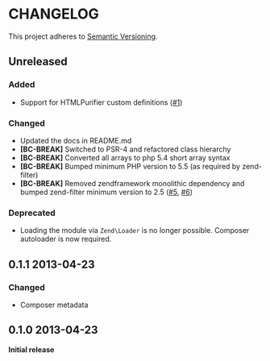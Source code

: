 # CHANGELOG

This project adheres to [Semantic Versioning](http://semver.org/).

## Unreleased

### Added
- Support for HTMLPurifier custom definitions ([#1](https://github.com/juriansluiman/Soflomo-Purifier/pull/1))

### Changed
- Updated the docs in README.md
- **[BC-BREAK]** Switched to PSR-4 and refactored class hierarchy
- **[BC-BREAK]** Converted all arrays to php 5.4 short array syntax
- **[BC-BREAK]** Bumped minimum PHP version to 5.5 (as required by zend-filter)
- **[BC-BREAK]** Removed zendframework monolithic dependency and bumped zend-filter minimum version to 2.5 ([#5](https://github.com/Soflomo/Purifier/pull/5), [#6](https://github.com/Soflomo/Purifier/pull/6))

### Deprecated
- Loading the module via `Zend\Loader` is no longer possible. Composer autoloader is now required.

## 0.1.1 2013-04-23

### Changed
- Composer metadata

## 0.1.0 2013-04-23

**Initial release**
